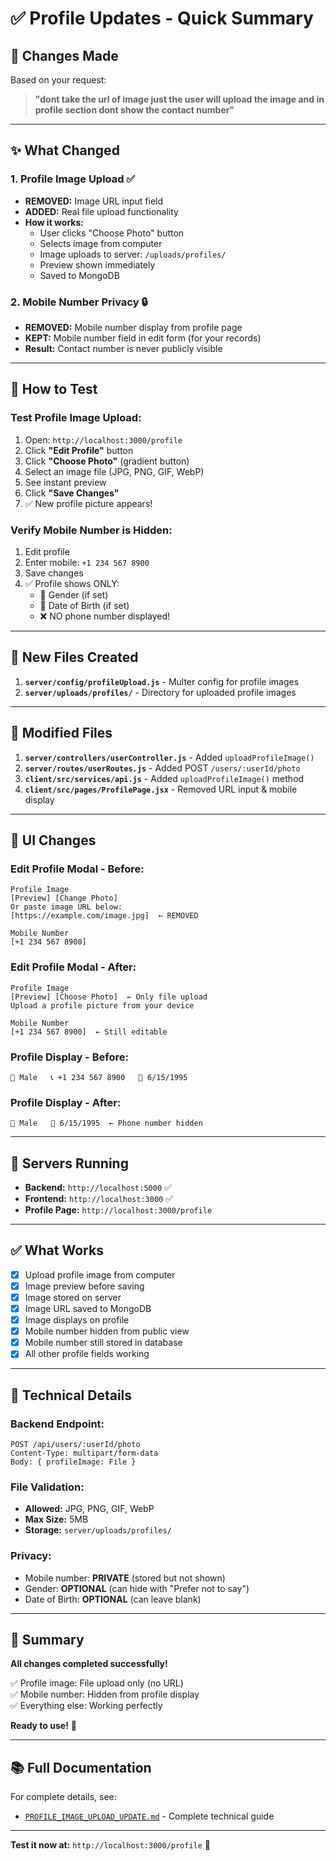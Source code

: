 # ✅ Profile Updates - Quick Summary

## 🎯 Changes Made

Based on your request:
> **"dont take the url of image just the user will upload the image and in profile section dont show the contact number"**

---

## ✨ What Changed

### 1. Profile Image Upload ✅
- **REMOVED:** Image URL input field
- **ADDED:** Real file upload functionality
- **How it works:**
  - User clicks "Choose Photo" button
  - Selects image from computer
  - Image uploads to server: `/uploads/profiles/`
  - Preview shown immediately
  - Saved to MongoDB

### 2. Mobile Number Privacy 🔒
- **REMOVED:** Mobile number display from profile page
- **KEPT:** Mobile number field in edit form (for your records)
- **Result:** Contact number is never publicly visible

---

## 🧪 How to Test

### Test Profile Image Upload:

1. Open: `http://localhost:3000/profile`
2. Click **"Edit Profile"** button
3. Click **"Choose Photo"** (gradient button)
4. Select an image file (JPG, PNG, GIF, WebP)
5. See instant preview
6. Click **"Save Changes"**
7. ✅ New profile picture appears!

### Verify Mobile Number is Hidden:

1. Edit profile
2. Enter mobile: `+1 234 567 8900`
3. Save changes
4. ✅ Profile shows ONLY:
   - 👤 Gender (if set)
   - 📅 Date of Birth (if set)
   - ❌ NO phone number displayed!

---

## 📁 New Files Created

1. **`server/config/profileUpload.js`** - Multer config for profile images
2. **`server/uploads/profiles/`** - Directory for uploaded profile images

---

## 📝 Modified Files

1. **`server/controllers/userController.js`** - Added `uploadProfileImage()`
2. **`server/routes/userRoutes.js`** - Added POST `/users/:userId/photo`
3. **`client/src/services/api.js`** - Added `uploadProfileImage()` method
4. **`client/src/pages/ProfilePage.jsx`** - Removed URL input & mobile display

---

## 🎨 UI Changes

### Edit Profile Modal - Before:
```
Profile Image
[Preview] [Change Photo]
Or paste image URL below:
[https://example.com/image.jpg]  ← REMOVED

Mobile Number
[+1 234 567 8900]
```

### Edit Profile Modal - After:
```
Profile Image
[Preview] [Choose Photo]  ← Only file upload
Upload a profile picture from your device

Mobile Number
[+1 234 567 8900]  ← Still editable
```

### Profile Display - Before:
```
👤 Male   📞 +1 234 567 8900   📅 6/15/1995
```

### Profile Display - After:
```
👤 Male   📅 6/15/1995  ← Phone number hidden
```

---

## 🚀 Servers Running

- **Backend:** `http://localhost:5000` ✅
- **Frontend:** `http://localhost:3000` ✅
- **Profile Page:** `http://localhost:3000/profile`

---

## ✅ What Works

- [x] Upload profile image from computer
- [x] Image preview before saving
- [x] Image stored on server
- [x] Image URL saved to MongoDB
- [x] Image displays on profile
- [x] Mobile number hidden from public view
- [x] Mobile number still stored in database
- [x] All other profile fields working

---

## 🔧 Technical Details

### Backend Endpoint:
```
POST /api/users/:userId/photo
Content-Type: multipart/form-data
Body: { profileImage: File }
```

### File Validation:
- **Allowed:** JPG, PNG, GIF, WebP
- **Max Size:** 5MB
- **Storage:** `server/uploads/profiles/`

### Privacy:
- Mobile number: **PRIVATE** (stored but not shown)
- Gender: **OPTIONAL** (can hide with "Prefer not to say")
- Date of Birth: **OPTIONAL** (can leave blank)

---

## 🎉 Summary

**All changes completed successfully!**

✅ Profile image: File upload only (no URL)  
✅ Mobile number: Hidden from profile display  
✅ Everything else: Working perfectly  

**Ready to use!** 🚀

---

## 📚 Full Documentation

For complete details, see:
- [`PROFILE_IMAGE_UPLOAD_UPDATE.md`](./PROFILE_IMAGE_UPLOAD_UPDATE.md) - Complete technical guide

---

**Test it now at:** `http://localhost:3000/profile` 🎊
